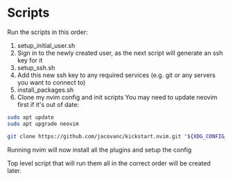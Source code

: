 # Scripts

Run the scripts in this order:
1. setup_initial_user.sh
2. Sign in to the newly created user, as the next script will generate an ssh key for it
3. setup_ssh.sh
4. Add this new ssh key to any required services (e.g. git or any servers you want to connect to)
5. install_packages.sh 
6. Clone my nvim config and init scripts
You may need to update neovim first if it's out of date:
```bash
sudo apt update
sudo apt upgrade neovim
```
```bash
git clone https://github.com/jacovanc/kickstart.nvim.git "${XDG_CONFIG_HOME:-$HOME/.config}"/nvim
```
Running nvim will now install all the plugins and setup the config


Top level script that will run them all in the correct order will be created later.
